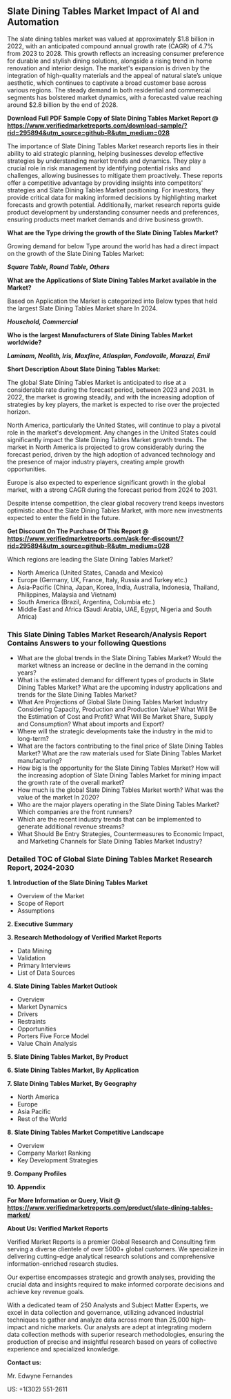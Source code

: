 <h2>Slate Dining Tables Market Impact of AI and Automation</h2><p>The slate dining tables market was valued at approximately $1.8 billion in 2022, with an anticipated compound annual growth rate (CAGR) of 4.7% from 2023 to 2028. This growth reflects an increasing consumer preference for durable and stylish dining solutions, alongside a rising trend in home renovation and interior design. The market's expansion is driven by the integration of high-quality materials and the appeal of natural slate’s unique aesthetic, which continues to captivate a broad customer base across various regions. The steady demand in both residential and commercial segments has bolstered market dynamics, with a forecasted value reaching around $2.8 billion by the end of 2028.</pt</p><p id="" class=""><strong>Download Full PDF Sample Copy of Slate Dining Tables Market Report @ <a href="https://www.verifiedmarketreports.com/download-sample/?rid=295894&utm_source=github-R&utm_medium=028" target="_blank">https://www.verifiedmarketreports.com/download-sample/?rid=295894&utm_source=github-R&utm_medium=028</a></strong></p><p>The importance of&nbsp;Slate Dining Tables Market research reports lies in their ability to aid strategic planning, helping businesses develop effective strategies by understanding market trends and dynamics. They play a crucial role in risk management by identifying potential risks and challenges, allowing businesses to mitigate them proactively. These reports offer a competitive advantage by providing insights into competitors' strategies and Slate Dining Tables Market positioning. For investors, they provide critical data for making informed decisions by highlighting market forecasts and growth potential. Additionally, market research reports guide product development by understanding consumer needs and preferences, ensuring products meet market demands and drive business growth.</p><p><strong>What are the&nbsp;Type driving the growth of the Slate Dining Tables Market?</strong></p><p id="" class="">Growing demand for below Type around the world has had a direct impact on the growth of the Slate Dining Tables Market:</p><em><strong>Square Table, Round Table, Others</strong></em></p><strong>What are the&nbsp;Applications&nbsp;of Slate Dining Tables Market available in the Market?</strong></p><p id="" class="">Based on Application the Market is categorized into Below types that held the largest Slate Dining Tables Market share In 2024.</p><em><strong>Household, Commercial</strong></em></p><strong>Who is the largest Manufacturers of Slate Dining Tables Market worldwide?</strong></p><p><em><strong>Laminam, Neolith, Iris, Maxfine, Atlasplan, Fondovalle, Marazzi, Emil</strong></em></p><p id="" class=""><strong>Short Description About Slate Dining Tables Market:</strong></p><p>The global Slate Dining Tables Market is anticipated to rise at a considerable rate during the forecast period, between 2023 and 2031. In 2022, the market is growing steadily, and with the increasing adoption of strategies by key players, the market is expected to rise over the projected horizon.</p><p>North America, particularly the United States, will continue to play a pivotal role in the market's development. Any changes in the United States could significantly impact the Slate Dining Tables Market growth trends. The market in North America is projected to grow considerably during the forecast period, driven by the high adoption of advanced technology and the presence of major industry players, creating ample growth opportunities.</p><p>Europe is also expected to experience significant growth in the global market, with a strong CAGR during the forecast period from 2024 to 2031.</p><p>Despite intense competition, the clear global recovery trend keeps investors optimistic about the Slate Dining Tables Market, with more new investments expected to enter the field in the future.</p><p id="" class=""><strong>Get Discount On The Purchase Of This Report @ <a href="https://www.verifiedmarketreports.com/ask-for-discount/?rid=295894&utm_source=github-R&utm_medium=028" target="_blank">https://www.verifiedmarketreports.com/ask-for-discount/?rid=295894&utm_source=github-R&utm_medium=028</a></strong></p>Which regions are leading the Slate Dining Tables Market?</p><ul><li>North America (United States, Canada and Mexico)</li><li>Europe (Germany, UK, France, Italy, Russia and Turkey etc.)</li><li>Asia-Pacific (China, Japan, Korea, India, Australia, Indonesia, Thailand, Philippines, Malaysia and Vietnam)</li><li>South America (Brazil, Argentina, Columbia etc.)</li><li>Middle East and Africa (Saudi Arabia, UAE, Egypt, Nigeria and South Africa)</li></ul><h3 id="" class="">This Slate Dining Tables Market Research/Analysis Report Contains Answers to your following Questions</h3><ul><li>What are the global trends in the Slate Dining Tables Market? Would the market witness an increase or decline in the demand in the coming years?</li><li>What is the estimated demand for different types of products in Slate Dining Tables Market? What are the upcoming industry applications and trends for the Slate Dining Tables Market?</li><li>What Are Projections of Global Slate Dining Tables Market Industry Considering Capacity, Production and Production Value? What Will Be the Estimation of Cost and Profit? What Will Be Market Share, Supply and Consumption? What about imports and Export?</li><li>Where will the strategic developments take the industry in the mid to long-term?</li><li>What are the factors contributing to the final price of Slate Dining Tables Market? What are the raw materials used for Slate Dining Tables Market manufacturing?</li><li>How big is the opportunity for the Slate Dining Tables Market? How will the increasing adoption of Slate Dining Tables Market for mining impact the growth rate of the overall market?</li><li>How much is the global Slate Dining Tables Market worth? What was the value of the market In 2020?</li><li>Who are the major players operating in the Slate Dining Tables Market? Which companies are the front runners?</li><li>Which are the recent industry trends that can be implemented to generate additional revenue streams?</li><li>What Should Be Entry Strategies, Countermeasures to Economic Impact, and Marketing Channels for Slate Dining Tables Market Industry?</li></ul><h3 id="" class="">Detailed TOC of Global Slate Dining Tables Market Research Report, 2024-2030</h3><p id="" class=""><strong>1. Introduction of the Slate Dining Tables Market</strong></p><ul><li>Overview of the Market</li><li>Scope of Report</li><li>Assumptions</li></ul><p id="" class=""><strong>2. Executive Summary</strong></p><p id="" class=""><strong>3. Research Methodology of Verified Market Reports</strong></p><ul><li>Data Mining</li><li>Validation</li><li>Primary Interviews</li><li>List of Data Sources</li></ul><p id="" class=""><strong>4. Slate Dining Tables Market Outlook</strong></p><ul><li>Overview</li><li>Market Dynamics</li><li>Drivers</li><li>Restraints</li><li>Opportunities</li><li>Porters Five Force Model</li><li>Value Chain Analysis</li></ul><p id="" class=""><strong>5. Slate Dining Tables Market, By Product</strong></p><p id="" class=""><strong>6. Slate Dining Tables Market, By Application</strong></p><p id="" class=""><strong>7. Slate Dining Tables Market, By Geography</strong></p><ul><li>North America</li><li>Europe</li><li>Asia Pacific</li><li>Rest of the World</li></ul><p id="" class=""><strong>8. Slate Dining Tables Market Competitive Landscape</strong></p><ul><li>Overview</li><li>Company Market Ranking</li><li>Key Development Strategies</li></ul><p id="" class=""><strong>9. Company Profiles</strong></p><p id="" class=""><strong>10. Appendix</strong></p><p id="" class=""><strong>For More Information or Query, Visit @ <a href="https://www.verifiedmarketreports.com/product/slate-dining-tables-market/" target="_blank">https://www.verifiedmarketreports.com/product/slate-dining-tables-market/</a></strong></p><p id="" class=""><strong>About Us: Verified Market Reports</strong></p><p id="" class="">Verified Market Reports is a premier Global Research and Consulting firm serving a diverse clientele of over 5000+ global customers. We specialize in delivering cutting-edge analytical research solutions and comprehensive information-enriched research studies.</p><p id="" class="">Our expertise encompasses strategic and growth analyses, providing the crucial data and insights required to make informed corporate decisions and achieve key revenue goals.</p><p id="" class="">With a dedicated team of 250 Analysts and Subject Matter Experts, we excel in data collection and governance, utilizing advanced industrial techniques to gather and analyze data across more than 25,000 high-impact and niche markets. Our analysts are adept at integrating modern data collection methods with superior research methodologies, ensuring the production of precise and insightful research based on years of collective experience and specialized knowledge.</p><p id="" class=""><strong>Contact us:</strong></p><p id="" class="">Mr. Edwyne Fernandes</p><p id="" class="">US: +1(302) 551-2611</p>